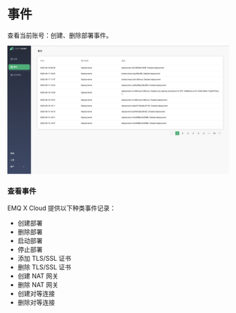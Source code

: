 # 事件
查看当前账号：创建、删除部署事件。

![event](./_assets/events.png)


### 查看事件

EMQ X Cloud 提供以下种类事件记录：

- 创建部署
- 删除部署
- 启动部署
- 停止部署
- 添加 TLS/SSL 证书
- 删除 TLS/SSL 证书
- 创建 NAT 网关
- 删除 NAT 网关
- 创建对等连接
- 删除对等连接
